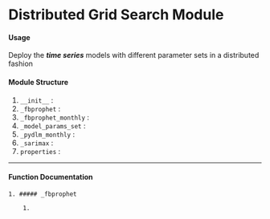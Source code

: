 # Distributed Grid Search Module

#### Usage
Deploy the __*time series*__ models with different parameter sets in a distributed fashion

#### Module Structure
1. ``__init__`` : 
2. ``_fbprophet`` : 
3. ``_fbprophet_monthly`` : 
4. ``_model_params_set`` : 
5. ``_pydlm_monthly`` : 
6. ``_sarimax`` : 
7. ``properties`` : 

------
#### Function Documentation
    
    1. ##### _fbprophet
    
        1. 
